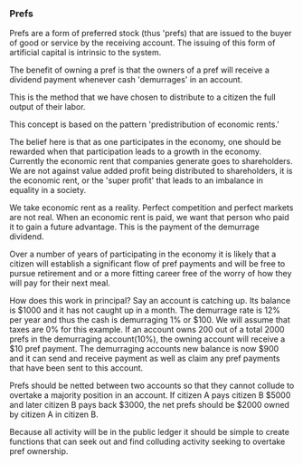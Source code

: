 
### Prefs

Prefs are a form of preferred stock (thus 'prefs) that are issued to the buyer of good or service by the receiving account. The issuing of this form of artificial capital is intrinsic to the system.

The benefit of owning a pref is that the owners of a pref will receive a dividend payment whenever cash 'demurrages' in an account.

This is the method that we have chosen to distribute to a citizen the full output of their labor.

This concept is based on the pattern 'predistribution of economic rents.'

The belief here is that as one participates in the economy, one should be rewarded when that participation leads to a growth in the economy. Currently the economic rent that companies generate goes to shareholders. We are not against value added profit being distributed to shareholders, it is the economic rent, or the 'super profit' that leads to an imbalance in equality in a society.

We take economic rent as a reality. Perfect competition and perfect markets are not real. When an economic rent is paid, we want that person who paid it to gain a future advantage. This is the payment of the demurrage dividend.

Over a number of years of participating in the economy it is likely that a citizen will establish a significant flow of pref payments and will be free to pursue retirement and or a more fitting career free of the worry of how they will pay for their next meal.


How does this work in principal? Say an account is catching up. Its balance is $1000 and it has not caught up in a month. The demurrage rate is 12% per year and thus the cash is demurraging 1% or $100. We will assume that taxes are 0% for this example. If an account owns 200 out of a total 2000 prefs in the demurraging account(10%), the owning account will receive a $10 pref payment. The demurraging accounts new balance is now $900 and it can send and receive payment as well as claim any pref payments that have been sent to this account.

Prefs should be netted between two accounts so that they cannot collude to overtake a majority position in an account. If citizen A pays citizen B $5000 and later citizen B pays back $3000, the net prefs should be $2000 owned by citizen A in citizen B.

Because all activity will be in the public ledger it should be simple to create functions that can seek out and find colluding activity seeking to overtake pref ownership.
